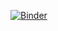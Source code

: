 [![Binder](https://mybinder.org/badge_logo.svg)](https://mybinder.org/v2/gh/ds4n6/sans_narrow-ai_notebooks/main)